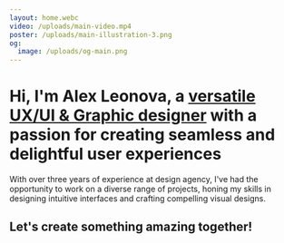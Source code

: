 ```yaml
---
layout: home.webc
video: /uploads/main-video.mp4
poster: /uploads/main-illustration-3.png
og:
  image: /uploads/og-main.png
---
```

<h1 class="text-heading-2">Hi, I'm Alex Leonova, a <u>versatile UX/UI & Graphic designer</u> with a passion for creating seamless and delightful user experiences</h1>

With over three years of experience at design agency, I've had the opportunity to work on a diverse range of projects, honing my skills in designing intuitive interfaces and crafting compelling visual designs.

<h2 class="text-heading-3">Let's create something amazing together!</h2>